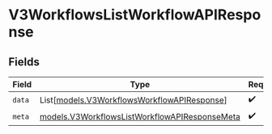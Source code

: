# V3WorkflowsListWorkflowAPIResponse


## Fields

| Field                                                                                                | Type                                                                                                 | Required                                                                                             | Description                                                                                          |
| ---------------------------------------------------------------------------------------------------- | ---------------------------------------------------------------------------------------------------- | ---------------------------------------------------------------------------------------------------- | ---------------------------------------------------------------------------------------------------- |
| `data`                                                                                               | List[[models.V3WorkflowsWorkflowAPIResponse](../models/v3workflowsworkflowapiresponse.md)]           | :heavy_check_mark:                                                                                   | N/A                                                                                                  |
| `meta`                                                                                               | [models.V3WorkflowsListWorkflowAPIResponseMeta](../models/v3workflowslistworkflowapiresponsemeta.md) | :heavy_check_mark:                                                                                   | N/A                                                                                                  |